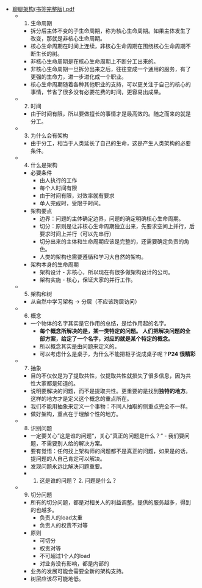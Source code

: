 - [聊聊架构(书签完整版).pdf](note/files/聊聊架构(书签完整版).pdf)
	- 1. 生命周期
		- 拆分后主体不变的子生命周期，称为核心生命周期。如果主体发生了改变，那就是非核心生命周期。
		- 核心生命周期在时间上连续，非核心生命周期在围绕核心生命周期不断生长的树。
		- 非核心生命周期是在核心生命周期上不断分工出来的。
		- 非核心生命周期一旦拆分出来之后，往往变成一个通用的服务，有了更强的生命力，进一步进化成一个职业。
		- 核心生命周期随着各种其他职业的支持，可以更关注于自己的核心的事情，节省了很多没有必要花费的时间，更容易出成果。
	- 2. 时间
		- 由于时间有限，所以要做擅长的事情才是最高效的。随之而来的就是分工。
	- 3. 为什么会有架构
		- 由于分工，相当于人类延长了自己的生命，这是产生人类架构的必要条件。
	- 4. 什么是架构
		- 必要条件
			- 由人执行的工作
			- 每个人时间有限
			- 由于时间有限，对效率就有要求
			- 单人完成时，受限于时间。
		- 架构要点
			- 边界：问题的主体确定边界，问题的确定明确核心生命周期。
			- 切分：原则是让非核心生命周期独立出来，先要求空间上并行，后要求时间上并行（可以先串行）
			- 切分出来的主体和生命周期应该是完整的，还需要确定负责的角色。
			- 人类的架构也需要遵循和学习大自然的架构。
		- 架构本身的生命周期
			- 架构设计 - 非核心，所以现在有很多做架构设计的公司。
			- 架构实施 - 核心，保证大家的并行工作。
	- 5. 架构和树
		- 从自然中学习架构 -> 分层（不应该跨层访问）
	- 6. 概念
		- 一个物体的名字其实是它作用的总结，是给作用起的名字。
			- **每个概念所解决的是，某一类特定的问题。 人们把解决问题的全部方案，给定了一个名字，对应的就是某个特定的概念。**
			- 所以概念其实是由问题来定义的。
			- 可以考虑什么是桌子，为什么不能把柜子说成桌子呢？**P24 很精彩**
	- 7. 抽象
		- 目的不仅仅是为了提取共性，仅提取共性就损失了很多信息，因为共性大家都是知道的。
		- 说明要解决的问题，而不是提取共性。更重要的是找到**独特的地方**。这样的地方才是定义这个概念的重点所在。
		- 我们不能用抽象来定义一个事物：不同人抽取的侧重点完全不一样。
		- 做好架构，重点在于理解个性的地方。
	- 8. 识别问题
		- 一定要关心”这是谁的问题“，关心“真正的问题是什么？“ - 我们要问题，不需要别人给的解决方案。
		- 要有觉悟：任何找上架构师的问题都不是真正的问题，如果是的话，提问题的人自己肯定可以解决。
		- 发现问题永远比解决问题重要。
		- 1. 这是谁的问题？ 2. 问题是什么？
	- 9. 切分问题
		- 所有的切分问题，都是对相关人的利益调整。提供的服务越多，得到的也越多。
			- 负责人的load太重
			- 负责人的权责不对等
		- 原则
			- 可切分
			- 权责对等
			- 不可超过1个人的load
			- 对业务没有影响，都是内部的
		- 业务的发展可能会需要全新的架构支持。
		- 树层应该尽可能地低。